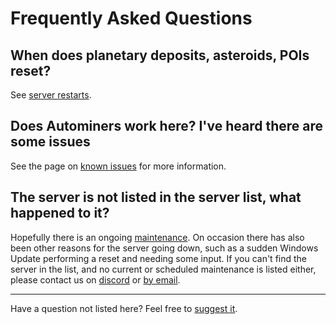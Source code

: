 # Frequently Asked Questions

## When does planetary deposits, asteroids, POIs reset?

See [server restarts](server-restarts.md).

## Does Autominers work here? I've heard there are some issues

See the page on [known issues](known-issues.md) for more information.

## The server is not listed in the server list, what happened to it?

Hopefully there is an ongoing [maintenance](maintenance.md). On occasion there has also been other reasons for the server going down, such as a sudden Windows Update performing a reset and needing some
input. If you can't find the server in the list, and no current or scheduled maintenance is listed either, please contact us on [discord](discord.md) or [by email](mailto:lasse@vkarlsen.no?subject?F12+Server+down?).

---

Have a question not listed here? Feel free to [suggest it](mailto:lasse@vkarlsen.no?subject=F12+faq+suggestion).